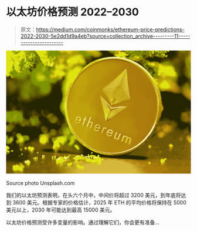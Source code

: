 # 以太坊价格预测 2022–2030

> 原文：<https://medium.com/coinmonks/ethereum-price-predictions-2022-2030-5e2dd1d9a4eb?source=collection_archive---------11----------------------->

![](img/9ddf50cb9c981de6fb96946f66f726b8.png)

Source photo Unsplash.com

我们的以太坊预测表明，在头六个月中，中间价将超过 3200 美元，到年底将达到 3600 美元。根据专家的价格估计，2025 年 ETH 的平均价格将保持在 5000 美元以上，2030 年可能达到最高 15000 美元。

以太坊价格预测受许多变量的影响。通过理解它们，你会更有准备…